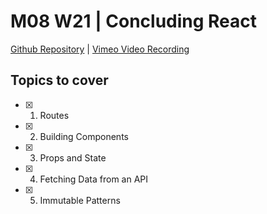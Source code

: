 # M08 W21 | Concluding React
[Github Repository](https://discord.com/channels/867036230205046828/1115673940124237914/1170404636717482135) | [Vimeo Video Recording](https://vimeo.com/881248810/bad7f9927d?share=copy)

## Topics to cover
- [x] 1. Routes
- [x] 2. Building Components
- [x] 3. Props and State
- [x] 4. Fetching Data from an API
- [x] 5. Immutable Patterns


